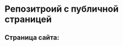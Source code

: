# Репозитроий с публичной страницей
## Страница сайта:
<!--Здесь будет ссылка на публичную страницу-->